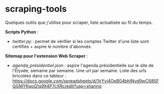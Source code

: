 # scraping-tools

Quelques outils que j'utilise pour scraper, liste actualisée au fil du temps.

**Scripts Python** :
* _twitter.py_ : permet de vérifier si les comptes Twitter d'une liste sont certifiés + aspire le nombre d'abonnés

**Sitemap pour l'extension Web Scraper** :
* _agenda_présidentiel.json_ : aspire l'agenda présidentielle sur le site de l'Elysée, semaine par semaine. Une url par semaine. Liste des urls bricolées dans ce tableur : https://docs.google.com/spreadsheets/d/1irYvi4OeB04bhINyd9wC685FQGMYKqoQ1q9X4P7cXRc/edit?usp=sharing

